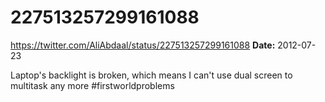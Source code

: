 # 227513257299161088
https://twitter.com/AliAbdaal/status/227513257299161088
**Date:** 2012-07-23

Laptop's backlight is broken, which means I can't use dual screen to multitask any more #firstworldproblems

